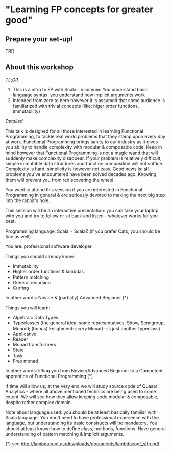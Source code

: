 # "Learning FP concepts for greater good"

## Prepare your set-up!

TBD

## About this workshop

*TL;DR*
1. This is a intro to FP with Scala - minimum: You understand basic language syntax, you understand how implicit arguments work
2. Intended from zero to hero however it is assumed that some audience is familiarized with trivial concepts
(like: higer order functions, immutability)

*Detailed*

This talk is designed for all those interested in learning Functional Programming, to tackle real world problems that they stamp upon every day at work. Functional Programming brings sanity to our industry as it gives you ability to handle complexity with modular & composable code.
Keep in mind however that Functional Programming is not a magic wand that will suddenly make complexity disappear. If your problem is relatively difficult, simple immutable data structures and function composition will not suffice. Complexity is hard, simplicity is however not easy. Good news is: all problems you've encountered have been solved decades ago. Knowing them will prevent you from rediscovering the wheel.

You want to attend this session if you are interested in Functional Programming in general & are seriously devoted to making the next big step into the rabbit's hole.

This session will be an interactive presentation: you can take your laptop with you and try to follow or sit back and listen - whatever works for you best.

Programming language: Scala + ScalaZ (if you prefer Cats, you should be fine as well)

You are: professional software developer.

Things you should already know:

- Immutability
- Higher order functions & lambdas
- Pattern matching
- General recursion
- Curring

In other words: Novice & (partially) Advanced Beginner (*)

Things you will learn:
- Algebraic Data Types
-  Typeclasses (the general idea; some representatives: Show, Semigroup, Monoid; (bonus) Enlighment: *scary* Monad - is just another typeclass)
- Applicative 
- Reader
- Monad transformers
- State
- Task
- Free monad

In other words: lifting you from Novice/Advanced Beginner to a Competent apprentice of Functional Programming (*)

If time will allow us, at the very end we will study source code of Quasar Analytics - where all above mentioned technics are being used to some extent. We will see how they allow keeping code modular & composable, despite rather complex domain.

Note about language used: you should be at least basically familiar with Scala language. You don't need to have professional experience with the language, but understanding its basic constructs will be mandatory. You should at least know: how to define class, methods, functions. Have general understanding of pattern matching & implicit arguments.

(*) see http://lambdaconf.us/downloads/documents/lambdaconf_slfp.pdf
